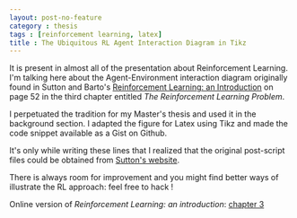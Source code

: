 ```yaml
---
layout: post-no-feature
category : thesis
tags : [reinforcement learning, latex]
title : The Ubiquitous RL Agent Interaction Diagram in Tikz
---
```

It is present in almost all of the presentation about Reinforcement Learning.
I'm talking here about the Agent-Environment interaction diagram originally found in Sutton and Barto's [Reinforcement Learning: an Introduction](http://www.amazon.ca/Reinforcement-Learning-Introduction-Richard-Sutton/dp/0262193981/) on page 52 in the third chapter entitled *The Reinforcement Learning Problem*.

I perpetuated the tradition for my Master's thesis and used it in the background section.
I adapted the figure for Latex using Tikz and made the code snippet available as a Gist on Github.
<script src="https://gist.github.com/pierrelux/6501790.js"></script>

It's only while writing these lines that I realized that the original post-script files could be obtained from [Sutton's website](http://webdocs.cs.ualberta.ca/~sutton/book/figures/figures.html).

There is always room for improvement and you might find better ways of illustrate the RL approach: feel free to hack !

Online version of *Reinforcement Learning: an introduction*: [chapter 3](http://webdocs.cs.ualberta.ca/~sutton/book/3/node2.html#SECTION00110000000000000000)

